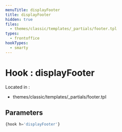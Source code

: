 ```yaml
---
menuTitle: displayFooter
title: displayFooter
hidden: true
files:
  - themes/classic/templates/_partials/footer.tpl
types:
  - frontoffice
hookTypes:
  - smarty
---
```


# Hook : displayFooter

Located in :

  - themes/classic/templates/_partials/footer.tpl

## Parameters

```php
{hook h='displayFooter'}
```